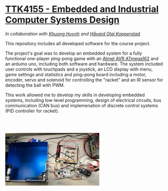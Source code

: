 # [TTK4155 - Embedded and Industrial Computer Systems Design](http://www.ntnu.edu/studies/courses/TTK4155)
*In collaboration with [Khuong Huynh](https://github.com/Khuongh) and [Håvard Olai Kopperstad](https://github.com/haavardok).*

This repository includes all developed software for the course project.

The project's goal was to develop an embedded system for a fully functional one-player ping-pong game with an [Atmel AVR ATmega162](https://ww1.microchip.com/downloads/en/DeviceDoc/Atmel-2513-8-bit-AVR-Microntroller-ATmega162_Datasheet.pdf) and an arduino uno, including both software and hardware. The system included user controls with touchpads and a joystick, an LCD display with menu, game settings and statistics and ping-pong board including a motor, encoder, servo and solenoid for controlling the "racket" and an IR sensor for detecting the ball with PWM.

This work allowed me to develop my skills in developing embedded systems, including low-level programming, design of electrical circuits, bus communication (CAN bus) and implemenation of discrete control systems (PID controller for racket).

</br> </br>

<img
  src="TTK4155_messy_picture.jpg"
  alt="Alt text"
  title="Optional title"
  style="display: inline-block; margin: 0 auto; max-width: 300px">
